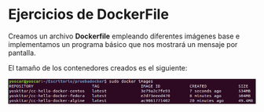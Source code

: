 # Ejercicios de DockerFile
Creamos un archivo **Dockerfile** empleando diferentes imágenes base e implementamos un programa básico
que nos mostrará un mensaje por pantalla.

El tamaño de los contenedores creados es el siguiente:

![Docker Images ](https://raw.githubusercontent.com/yoskitar/Ejercicios-CC/master/imagenes/dockerimages.png)
